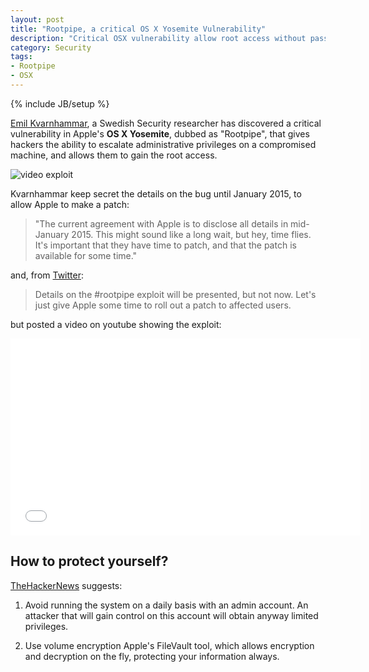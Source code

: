 ```yaml
---
layout: post
title: "Rootpipe, a critical OS X Yosemite Vulnerability"
description: "Critical OSX vulnerability allow root access without password"
category: Security
tags:
- Rootpipe
- OSX
---
```

{% include JB/setup %}

[Emil Kvarnhammar](https://twitter.com/emilkvarnhammar), a Swedish Security researcher has discovered a critical vulnerability in Apple's **OS X Yosemite**, dubbed as "Rootpipe", that gives hackers the ability to escalate administrative privileges on a compromised machine, and allows them to gain the root access. 

![video exploit](http://images.derstandard.at/2014/11/04/exploit.jpg)

<!-- more -->

Kvarnhammar keep secret the details on the bug until January 2015, to allow Apple to make a patch:

>"The current agreement with Apple is to disclose all details in mid-January 2015. This might sound like a long wait, but hey, time flies. It's important that they have time to patch, and that the patch is available for some time."

and, from [Twitter](https://twitter.com/emilkvarnhammar/status/522646505128480768):

>Details on the #rootpipe exploit will be presented, but not now. Let's just give Apple some time to roll out a patch to affected users.

but posted a video on youtube showing the exploit: 

<iframe width="560" height="315" src="//www.youtube.com/embed/fCQg2I_pFDk" frameborder="0" allowfullscreen></iframe>

How to protect yourself?
---

[TheHackerNews](http://thehackernews.com/2014/11/rootpipe-critical-mac-os-x-yosemite.html) suggests:

1. Avoid running the system on a daily basis with an admin account. An attacker that will gain control on this account will obtain anyway limited privileges.

2. Use volume encryption Apple's FileVault tool, which allows encryption and decryption on the fly, protecting your information always.
